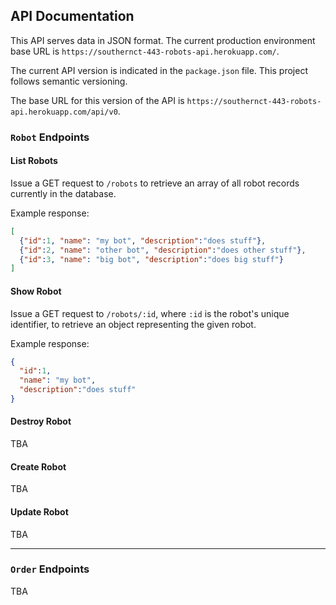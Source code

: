 ## API Documentation

This API serves data in JSON format. The current production environment base URL is `https://southernct-443-robots-api.herokuapp.com/`.

The current API version is indicated in the `package.json` file. This project follows semantic versioning.

The base URL for this version of the API is `https://southernct-443-robots-api.herokuapp.com/api/v0`.

### `Robot` Endpoints

#### List Robots

Issue a GET request to `/robots` to retrieve an array of all robot records currently in the database.

Example response:

```` json
[
  {"id":1, "name": "my bot", "description":"does stuff"},
  {"id":2, "name": "other bot", "description":"does other stuff"},
  {"id":3, "name": "big bot", "description":"does big stuff"}
]
````

#### Show Robot

Issue a GET request to `/robots/:id`, where `:id` is the robot's unique identifier, to retrieve an object representing the given robot.

Example response:

```` json
{
  "id":1,
  "name": "my bot",
  "description":"does stuff"
}
````

#### Destroy Robot

TBA

#### Create Robot

TBA

#### Update Robot

TBA

<hr>

### `Order` Endpoints

TBA
